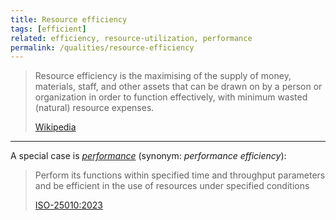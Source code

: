 ```yaml
---
title: Resource efficiency
tags: [efficient]
related: efficiency, resource-utilization, performance
permalink: /qualities/resource-efficiency
---
```


>Resource efficiency is the maximising of the supply of money, materials, staff, and other assets that can be drawn on by a person or organization in order to function effectively, with minimum wasted (natural) resource expenses. 
>
>[Wikipedia](https://en.wikipedia.org/wiki/Resource_efficiency)

<hr>

A special case is [_performance_](/qualities/performance) (synonym: _performance efficiency_):

>Perform its functions within specified time and throughput parameters and be efficient in the use of resources under specified conditions
>
>[ISO-25010:2023](/references/#iso-25010-2023)




